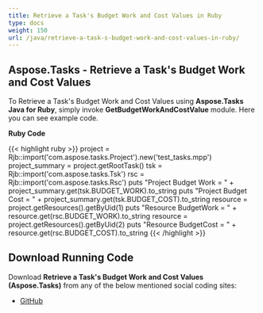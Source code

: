 ```yaml
---
title: Retrieve a Task's Budget Work and Cost Values in Ruby
type: docs
weight: 150
url: /java/retrieve-a-task-s-budget-work-and-cost-values-in-ruby/
---
```


## **Aspose.Tasks - Retrieve a Task's Budget Work and Cost Values**
To Retrieve a Task's Budget Work and Cost Values using **Aspose.Tasks Java for Ruby**, simply invoke **GetBudgetWorkAndCostValue** module. Here you can see example code.

**Ruby Code**

{{< highlight ruby >}}
project = Rjb::import('com.aspose.tasks.Project').new('test_tasks.mpp')
project_summary = project.getRootTask()
tsk = Rjb::import('com.aspose.tasks.Tsk')
rsc = Rjb::import('com.aspose.tasks.Rsc')
puts "Project Budget Work = " + project_summary.get(tsk.BUDGET_WORK).to_string
puts "Project Budget Cost = " + project_summary.get(tsk.BUDGET_COST).to_string
resource = project.getResources().getByUid(1)
puts "Resource BudgetWork = " + resource.get(rsc.BUDGET_WORK).to_string
resource = project.getResources().getByUid(2)
puts "Resource BudgetCost = " + resource.get(rsc.BUDGET_COST).to_string
{{< /highlight >}}

## **Download Running Code**
Download **Retrieve a Task's Budget Work and Cost Values (Aspose.Tasks)** from any of the below mentioned social coding sites:

- [GitHub](https://github.com/aspose-tasks/Aspose.Tasks-for-Java/blob/master/Plugins/Aspose_Tasks_Java_for_Ruby/lib/asposetasksjava/Tasks/getbudgetworkandcostvalue.rb)
